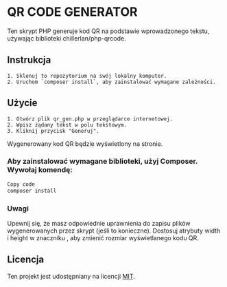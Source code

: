 # QR CODE GENERATOR

Ten skrypt PHP generuje kod QR na podstawie wprowadzonego tekstu, używając biblioteki chillerlan/php-qrcode.

## Instrukcja
    1. Sklonuj to repozytorium na swój lokalny komputer.
    2. Uruchom `composer install`, aby zainstalować wymagane zależności.

## Użycie
    1. Otwórz plik qr_gen.php w przeglądarce internetowej.
    2. Wpisz żądany tekst w polu tekstowym.
    3. Kliknij przycisk "Generuj".
Wygenerowany kod QR będzie wyświetlony na stronie.

### Aby zainstalować wymagane biblioteki, użyj Composer. Wywołaj komendę:

```bash
Copy code
composer install
```
### Uwagi
Upewnij się, że masz odpowiednie uprawnienia do zapisu plików wygenerowanych przez skrypt (jeśli to konieczne).
Dostosuj atrybuty width i height w znaczniku <img>, aby zmienić rozmiar wyświetlanego kodu QR.
## Licencja
Ten projekt jest udostępniany na licencji [MIT](https://choosealicense.com/licenses/mit/).
